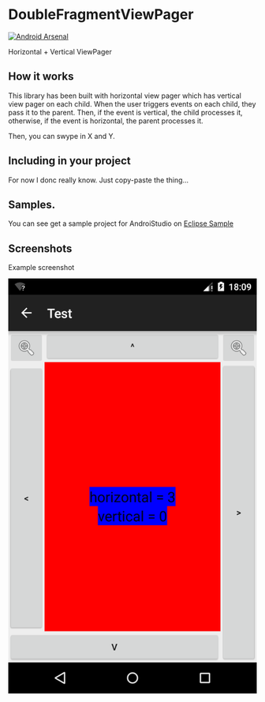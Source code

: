 # DoubleFragmentViewPager
[![Android Arsenal](https://img.shields.io/badge/Android%20Arsenal-DoubleViewPager-brightgreen.svg?style=flat)](https://android-arsenal.com/details/1/1863)

Horizontal + Vertical ViewPager

## How it works
This library has been built with horizontal view pager which has vertical view pager on each child.
When the user triggers events on each child, they pass it to the parent. Then, if the event is vertical, the child processes it, otherwise, if the event is horizontal, the parent processes it.

Then, you can swype in X and Y.


## Including in your project
For now I donc really know.
Just copy-paste the thing...


## Samples.
You can see get a sample project for AndroiStudio on <a href="https://github.com/juliome10/DoubleViewPagerSample">Eclipse Sample</a>

## Screenshots
Example screenshot

<img src="images/screenshot.png">

